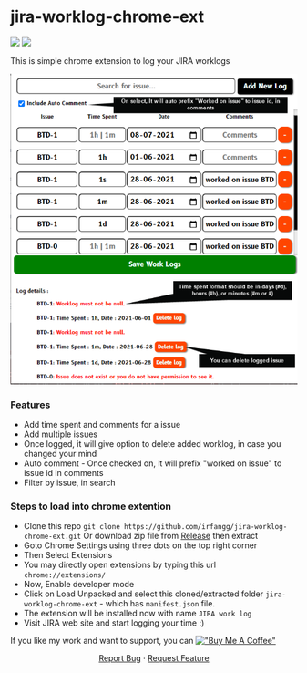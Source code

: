 # jira-worklog-chrome-ext
![](https://github.com/irfangg/jira-worklog-chrome-ext/workflows/Continuous%20Integration/badge.svg)
![](https://github.com/irfangg/jira-worklog-chrome-ext/workflows/Continuous%20Delivery/badge.svg)
 
This is simple chrome extension to log your JIRA worklogs

![alt text](https://github.com/irfangg/jira-worklog-chrome-ext/blob/main/screenshot.png?raw=true)

### Features
- Add time spent and comments for a issue
- Add multiple issues
- Once logged, it will give option to delete added worklog, in case you changed your mind
- Auto comment - Once checked on, it will prefix "worked on issue" to issue id in comments
- Filter by issue, in search

### Steps to load into chrome extention
- Clone this repo `git clone https://github.com/irfangg/jira-worklog-chrome-ext.git` 
Or download zip file from <a href='https://github.com/irfangg/jira-worklog-chrome-ext/releases/tag/v1.0.1-beta'>Release</a> then extract
- Goto Chrome Settings using three dots on the top right corner
- Then Select Extensions
- You may directly open extensions by typing this url `chrome://extensions/`
- Now, Enable developer mode
- Click on Load Unpacked and select this cloned/extracted folder `jira-worklog-chrome-ext` - which has `manifest.json` file.
- The extension will be installed now with name `JIRA work log`
- Visit JIRA web site and start logging your time :)

If you like my work and want to support, you can  [!["Buy Me A Coffee"](https://www.buymeacoffee.com/assets/img/custom_images/orange_img.png)](https://www.buymeacoffee.com/irfangg)



<p align="center">
    <a href="https://github.com/irfangg/jira-worklog-chrome-ext/issues">Report Bug</a>
    ·
    <a href="https://github.com/irfangg/jira-worklog-chrome-ext/issues">Request Feature</a>
</p>
